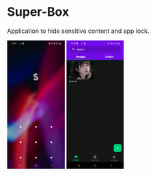 # Super-Box

Application to hide sensitive content and app lock.

<img src='https://github.com/calheiros/super-box/blob/427bb63cc42a167cc46dc0abc4eabc23d4c02124/preview/Screenshot_lock.jpg' height='300px'/> <img src='https://github.com/calheiros/super-box/blob/427bb63cc42a167cc46dc0abc4eabc23d4c02124/preview/Screenshot_main.jpg' height='300px'/>
